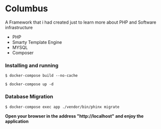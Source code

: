 # Columbus

A Framework that i had created just to learn more about PHP and Software infrastructure

- PHP
- Smarty Template Engine
- MYSQL
- Composer


### Installing and running ###

`$ docker-compose build --no-cache`

`$ docker-compose up -d`

### Database Migration ###

`$ docker-compose exec app ./vendor/bin/phinx migrate`

**Open your browser in the address "http://localhost" and enjoy the application**